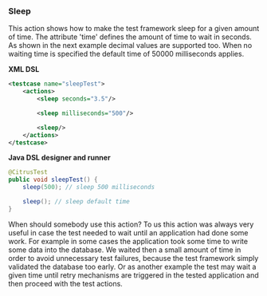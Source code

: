 ### Sleep

This action shows how to make the test framework sleep for a given amount of time. The attribute 'time' defines the amount of time to wait in seconds. As shown in the next example decimal values are supported too. When no waiting time is specified the default time of 50000 milliseconds applies.

 **XML DSL** 

```xml
<testcase name="sleepTest">
    <actions>
        <sleep seconds="3.5"/>

        <sleep milliseconds="500"/>

        <sleep/>
    </actions>
</testcase>
```

 **Java DSL designer and runner** 

```java
@CitrusTest
public void sleepTest() {
    sleep(500); // sleep 500 milliseconds

    sleep(); // sleep default time
}
```

When should somebody use this action? To us this action was always very useful in case the test needed to wait until an application had done some work. For example in some cases the application took some time to write some data into the database. We waited then a small amount of time in order to avoid unnecessary test failures, because the test framework simply validated the database too early. Or as another example the test may wait a given time until retry mechanisms are triggered in the tested application and then proceed with the test actions.


